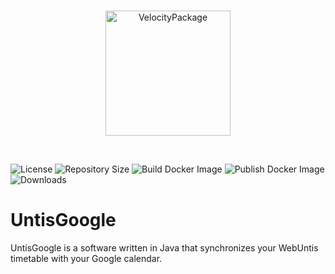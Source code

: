 <br>

<p align="center">
    <img width="200" src="https://avatars.githubusercontent.com/u/109356998?s=200" alt="VelocityPackage">
</p>

<br>

![License](https://img.shields.io/github/license/VelocityPackage/UntisGoogle?style=flat-square)
![Repository Size](https://img.shields.io/github/repo-size/VelocityPackage/UntisGoogle?style=flat-square)
![Build Docker Image](https://img.shields.io/github/actions/workflow/status/VelocityPackage/UntisGoogle/docker-image.yml?style=flat-square)
![Publish Docker Image](https://img.shields.io/github/actions/workflow/status/VelocityPackage/UntisGoogle/docker-publish.yml?label=publish&style=flat-square)
![Downloads](https://img.shields.io/github/downloads/VelocityPackage/UntisGoogle/total?style=flat-square)

# UntisGoogle
UntisGoogle is a software written in Java that synchronizes your WebUntis timetable with your Google calendar.

